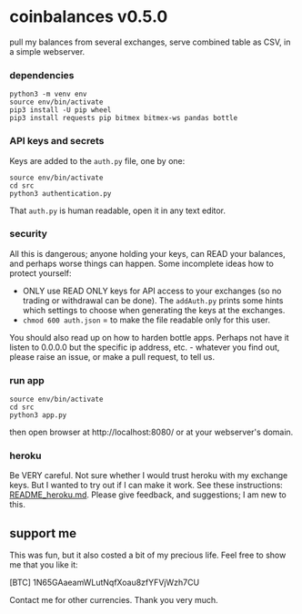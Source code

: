 # coinbalances v0.5.0

pull my balances from several exchanges, serve combined table as CSV, in a simple webserver.

### dependencies
```
python3 -m venv env
source env/bin/activate
pip3 install -U pip wheel
pip3 install requests pip bitmex bitmex-ws pandas bottle
```

### API keys and secrets
Keys are added to the `auth.py` file, one by one:

    source env/bin/activate
    cd src
    python3 authentication.py
    
That  `auth.py` is human readable, open it in any text editor. 

### security
All this is dangerous; anyone holding your keys, can READ your balances, and perhaps worse things can happen. Some incomplete ideas how to protect yourself:

* ONLY use READ ONLY keys for API access to your exchanges (so no trading or withdrawal can be done). The `addAuth.py` prints some hints which settings to choose when generating the keys at the exchanges.  
* `chmod 600 auth.json` = to make the file readable only for this user.

You should also read up on how to harden bottle apps. Perhaps not have it listen to 0.0.0.0 but the specific ip address, etc. - whatever you find out, please raise an issue, or make a pull request, to tell us.

### run app

    source env/bin/activate
    cd src
    python3 app.py
    
then open browser at http://localhost:8080/ or at your webserver's domain.

### heroku
Be VERY careful. Not sure whether I would trust heroku with my exchange keys. But I wanted to try out if I can make it work. See these instructions: [README_heroku.md](README_heroku.md). Please give feedback, and suggestions; I am new to this.

## support me
This was fun, but it also costed a bit of my precious life. Feel free to show me that you like it:

[BTC] 1N65GAaeamWLutNqfXoau8zfYFVjWzh7CU  

Contact me for other currencies. Thank you very much. 

